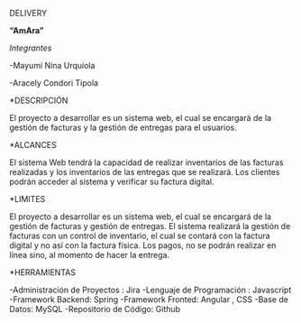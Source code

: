 DELIVERY 

**“AmAra”**



*Integrantes*

-Mayumi Nina Urquiola

-Aracely Condori Tipola


*DESCRIPCIÓN

El proyecto a desarrollar es un sistema web, el cual se encargará de la gestión de facturas y la gestión  de entregas para el usuarios.

*ALCANCES

El sistema Web tendrá la capacidad de realizar inventarios de las facturas realizadas y los inventarios de las entregas que se realizará.
Los clientes podrán acceder al sistema  y verificar su factura digital.

*LIMITES

El proyecto a desarrollar es un sistema web, el cual se encargará de la gestión  de facturas y gestión de entregas.
El sistema realizará la gestión de facturas con un control de inventario, el cual se contará con la factura digital y no así con la factura física.
Los pagos, no se podrán realizar en línea sino, al momento de hacer la entrega.


*HERRAMIENTAS

-Administración de Proyectos :  Jira
-Lenguaje de Programación : Javascript
-Framework Backend: Spring
-Framework Fronted: Angular , CSS
-Base de Datos: MySQL
-Repositorio de Código: Github



